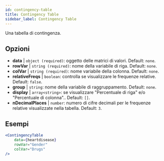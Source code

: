 ```yaml
---
id: contingency-table
title: Contingency Table
sidebar_label: Contingency Table
---
```


Una tabella di contingenza.

## Opzioni

* __data__ | `object (required)`: oggetto delle matrici di valori. Default: `none`.
* __rowVar__ | `string (required)`: nome della variabile di riga. Default: `none`.
* __colVar__ | `string (required)`: nome variabile della colonna. Default: `none`.
* __relativeFreqs__ | `boolean`: controlla se visualizzare le frequenze relative. Default: `false`.
* __group__ | `string`: nome della variabile di raggruppamento. Default: `none`.
* __display__ | `array<string>`: se visualizzare "Percentuale di riga" e/o "Percentuale di colonna".. Default: `[]`.
* __nDecimalPlaces__ | `number`: numero di cifre decimali per le frequenze relative visualizzate nella tabella. Default: `3`.


## Esempi

```jsx live
<ContingencyTable
    data={heartdisease} 
    rowVar="Gender"
    colVar="Drugs"
/>
```

